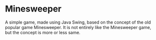 # Minesweeper
A simple game, made using Java Swing, based on the concept of the old popular game Minesweeper. It is not entirely like the Minesweeper game, but the concept is more or less same.

